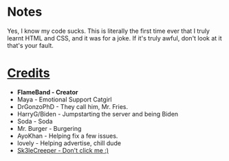 # Notes
Yes, I know my code sucks.
This is literally the first time ever that I truly learnt HTML and CSS, and it was for a joke.
If it's truly awful, don't look at it that's your fault.

# [Credits](http://sus.fries.pics)
- **FlameBand - Creator**
- Maya - Emotional Support Catgirl
- DrGonzoPhD - They call him, Mr. Fries.
- HarryG/Biden - Jumpstarting the server and being Biden
- Soda - Soda
- Mr. Burger - Burgering
- AyoKhan - Helping fix a few issues.
- lovely - Helping advertise, chill dude
- [Sk3leCreeper - Don't click me :)](https://www.youtube.com/watch?v=gkTb9GP9lVI)